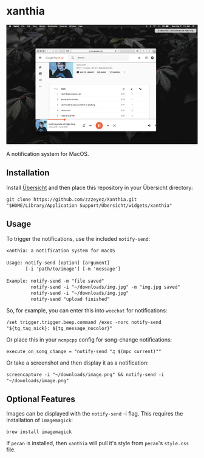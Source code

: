 # xanthia
![Screenshot_2](/screenshots/screenshot1.jpg)

A notification system for MacOS.

## Installation
Install [Übersicht](http://tracesof.net/uebersicht/) and then place this repository in your Übersicht directory:
```
git clone https://github.com/zzzeyez/Xanthia.git "$HOME/Library/Application Support/Übersicht/widgets/xanthia"
```

## Usage
To trigger the notifications, use the included `notify-send`:
```
xanthia: a notification system for macOS

Usage: notify-send [option] [argument]
       [-i 'path/to/image'] [-m 'message']
       
Example: notify-send -m "file saved"
         notify-send -i "~/downloads/img.jpg" -m "img.jpg saved"
         notify-send -i "~/downloads/img.jpg"
         notify-send "upload finished"
 ```

So, for example, you can enter this into `weechat` for notifications:
```
/set trigger.trigger.beep.command /exec -norc notify-send "${tg_tag_nick}: ${tg_message_nocolor}"
```

Or place this in your `ncmpcpp` config for song-change notifications:
```
execute_on_song_change = "notify-send "♫ $(mpc current)""
```

Or take a screenshot and then display it as a notification:
```
screencapture -i "~/downloads/image.png" && notify-send -i "~/downloads/image.png"
```

## Optional Features
Images can be displayed with the `notify-send` -i flag.  This requires the installation of `imagemagick`:
```
brew install imagemagick
```

If `pecan` is installed, then `xanthia` will pull it's style from `pecan`'s `style.css` file.
